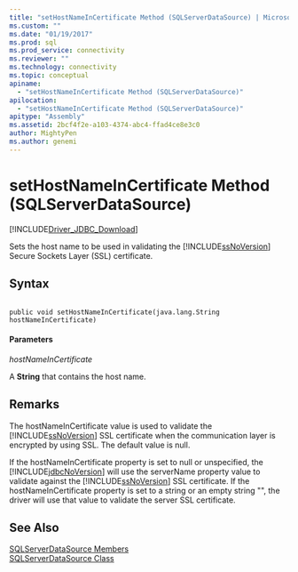```yaml
---
title: "setHostNameInCertificate Method (SQLServerDataSource) | Microsoft Docs"
ms.custom: ""
ms.date: "01/19/2017"
ms.prod: sql
ms.prod_service: connectivity
ms.reviewer: ""
ms.technology: connectivity
ms.topic: conceptual
apiname: 
  - "setHostNameInCertificate Method (SQLServerDataSource)"
apilocation: 
  - "setHostNameInCertificate Method (SQLServerDataSource)"
apitype: "Assembly"
ms.assetid: 2bcf4f2e-a103-4374-abc4-ffad4ce8e3c0
author: MightyPen
ms.author: genemi
---
```

# setHostNameInCertificate Method (SQLServerDataSource)
[!INCLUDE[Driver_JDBC_Download](../../../includes/driver_jdbc_download.md)]

  Sets the host name to be used in validating the [!INCLUDE[ssNoVersion](../../../includes/ssnoversion-md.md)] Secure Sockets Layer (SSL) certificate.  
  
## Syntax  
  
```  
  
public void setHostNameInCertificate(java.lang.String hostNameInCertificate)  
```  
  
#### Parameters  
 *hostNameInCertificate*  
  
 A **String** that contains the host name.  
  
## Remarks  
 The hostNameInCertificate value is used to validate the [!INCLUDE[ssNoVersion](../../../includes/ssnoversion-md.md)] SSL certificate when the communication layer is encrypted by using SSL. The default value is null.  
  
 If the hostNameInCertificate property is set to null or unspecified, the [!INCLUDE[jdbcNoVersion](../../../includes/jdbcnoversion_md.md)] will use the serverName property value to validate against the [!INCLUDE[ssNoVersion](../../../includes/ssnoversion-md.md)] SSL certificate. If the hostNameInCertificate property is set to a string or an empty string "", the driver will use that value to validate the server SSL certificate.  
  
## See Also  
 [SQLServerDataSource Members](../../../connect/jdbc/reference/sqlserverdatasource-members.md)   
 [SQLServerDataSource Class](../../../connect/jdbc/reference/sqlserverdatasource-class.md)  
  
  
